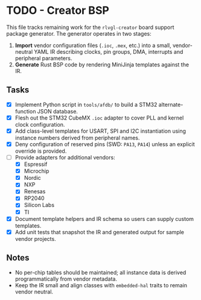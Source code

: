 # TODO - Creator BSP

This file tracks remaining work for the `rlvgl-creator` board support
package generator. The generator operates in two stages:

1. **Import** vendor configuration files (`.ioc`, `.mex`, etc.) into a small,
   vendor-neutral YAML IR describing clocks, pin groups, DMA, interrupts and
   peripheral parameters.
2. **Generate** Rust BSP code by rendering MiniJinja templates against the IR.

## Tasks

- [x] Implement Python script in `tools/afdb/` to build a STM32 alternate-
      function JSON database.
- [x] Flesh out the STM32 CubeMX `.ioc` adapter to cover PLL and kernel
      clock configuration.
- [x] Add class-level templates for USART, SPI and I2C instantiation using
      instance numbers derived from peripheral names.
- [x] Deny configuration of reserved pins (SWD: `PA13`, `PA14`) unless an
      explicit override is provided.
- [ ] Provide adapters for additional vendors:
  - [x] Espressif
  - [x] Microchip
  - [x] Nordic
  - [x] NXP
  - [x] Renesas
  - [x] RP2040
  - [x] Silicon Labs
  - [x] TI
- [x] Document template helpers and IR schema so users can supply custom
      templates.
- [x] Add unit tests that snapshot the IR and generated output for sample
      vendor projects.

## Notes

- No per-chip tables should be maintained; all instance data is derived
  programmatically from vendor metadata.
- Keep the IR small and align classes with `embedded-hal` traits to remain
  vendor neutral.
